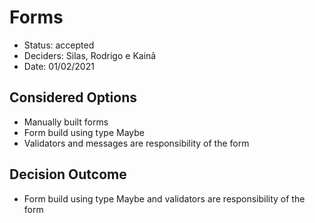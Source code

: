 # Forms

- Status: accepted
- Deciders: Silas, Rodrigo e Kainã
- Date: 01/02/2021

## Considered Options

- Manually built forms
- Form build using type Maybe
- Validators and messages are responsibility of the form

## Decision Outcome

- Form build using type Maybe and validators are responsibility of the form
